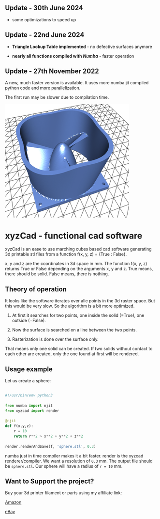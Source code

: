 ## Update - 30th June 2024

- some optimizations to speed up

## Update - 22nd June 2024

- **Triangle Lookup Table implemented** - no defective surfaces anymore

- **nearly all functions compiled with _Numba_** - faster operation 

## Update - 27th November 2022

A new, much faster version is available. It uses more numba jit compiled python code and more parallelization.

The first run may be slower due to compilation time. 


![example image](demo.png)

# xyzCad - functional cad software

xyzCad is an ease to use marching cubes based cad software generating 3d printable stl files from a function f(x, y, z) = {True : False}.

x, y and z are the coordinates in 3d space in mm. The function f(x, y, z) returns True or False depending on the arguments x, y and z. True means, there should be solid. False means, there is nothing.

## Theory of operation

It looks like the software iterates over alle points in the 3d raster space. But this would be very slow. So the algorithm is a bit more optimized.

1. At first it searches for two points, one inside the solid (=True), one outside (=False).

2. Now the surface is searched on a line between the two points.

3. Rasterization is done over the surface only.

That means only one solid can be created. If two solids without contact to each other are created, only the one found at first will be rendered.

## Usage example

Let us create a sphere:

```python

#!/usr/bin/env python3

from numba import njit
from xyzcad import render

@njit
def f(x,y,z):
    r = 10
    return r**2 > x**2 + y**2 + z**2

render.renderAndSave(f, 'sphere.stl', 0.3)
```

numba just in time compiler makes it a bit faster. render is the xyzcad renderer/compiler. We want a resolution of ``0.3`` mm. The output file should be ``sphere.stl``. Our sphere will have a radius of ``r = 10`` mm. 

## Want to Support the project?

Buy your 3d printer filament or parts using my affiliate link:

[Amazon](https://amzn.to/3cj8bTB)

[eBay](https://ebay.us/JyX6h0)



